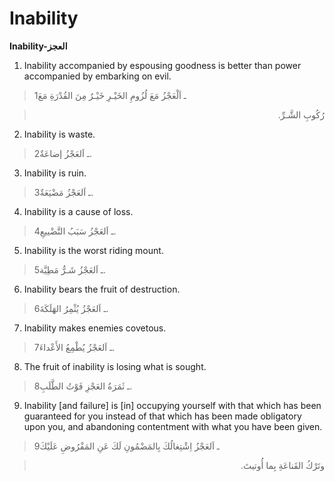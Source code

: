 Inability
=========

**Inability-العجز**

1. Inability accompanied by espousing goodness is better than power
accompanied by embarking on evil.

> 1ـ اَلْعَجْزُ مَعَ لُزُومِ الخَيْـرِ خَيْـرٌ مِنَ القُدْرَةِ مَعَ
<blockquote dir="rtl">
  <p>
رُكُوبِ الشَّـرِّ.
  </p>
</blockquote>

2. Inability is waste.

> 2ـ اَلعَجْزُ إضاعَةٌ.

3. Inability is ruin.

> 3ـ اَلعَجْزُ مَضْيَعَةٌ.

4. Inability is a cause of loss.

> 4ـ اَلعَجْزُ سَبَبُ التَّضْييعِ.

5. Inability is the worst riding mount.

> 5ـ اَلعَجْزُ شَـرُّ مَطِيَّة.

6. Inability bears the fruit of destruction.

> 6ـ اَلعَجْزُ يُثْمِرُ الهَلَكَةَ.

7. Inability makes enemies covetous.

> 7ـ اَلعَجْزُ يُطْمِعُ الأَعْداءَ.

8. The fruit of inability is losing what is sought.

> 8ـ ثَمَرَةُ العَجْزِ فَوْتُ الطَّلَبِ.

9. Inability [and failure] is [in] occupying yourself with that which
has been guaranteed for you instead of that which has been made
obligatory upon you, and abandoning contentment with what you have been
given.

> 9ـ اَلعَجْزُ اِشْتِغالُكَ بِالمَضْمُونِ لَكَ عَنِ المَفْرُوضِ عَلَيْكَ
<blockquote dir="rtl">
  <p>
وتَرْكُ القَناعَةِ بِما أُوتيتَ.
  </p>
</blockquote>



